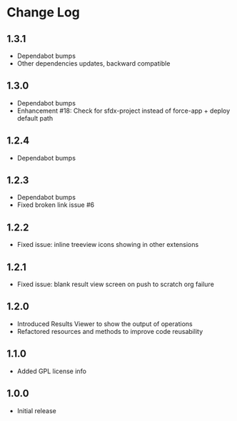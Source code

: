 # Change Log

## 1.3.1

* Dependabot bumps
* Other dependencies updates, backward compatible

## 1.3.0

* Dependabot bumps
* Enhancement #18: Check for sfdx-project instead of force-app + deploy default path

## 1.2.4

* Dependabot bumps

## 1.2.3

* Dependabot bumps
* Fixed broken link issue #6

## 1.2.2

* Fixed issue: inline treeview icons showing in other extensions

## 1.2.1

* Fixed issue: blank result view screen on push to scratch org failure

## 1.2.0

* Introduced Results Viewer to show the output of operations
* Refactored resources and methods to improve code reusability

## 1.1.0

* Added GPL license info

## 1.0.0

* Initial release

